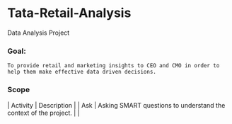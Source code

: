 # Tata-Retail-Analysis
Data Analysis Project
### Goal:
	To provide retail and marketing insights to CEO and CMO in order to help them make effective data driven decisions. 
 ### Scope
 | Activity | Description |
 | Ask | Asking SMART questions to understand the context of the project. |
 | 

